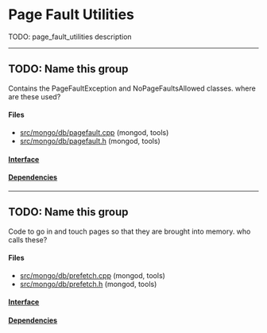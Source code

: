 # Page Fault Utilities
TODO: page\_fault\_utilities description


-------------

## TODO: Name this group
Contains the PageFaultException and NoPageFaultsAllowed classes.   where are these used?

#### Files
- [src/mongo/db/pagefault.cpp](https://github.com/mongodb/mongo/tree/r2.6.0/src/mongo/db/pagefault.cpp)   (mongod, tools)
- [src/mongo/db/pagefault.h](https://github.com/mongodb/mongo/tree/r2.6.0/src/mongo/db/pagefault.h)   (mongod, tools)

#### [Interface](interface/0)

#### [Dependencies](dependencies/0)

-------------

## TODO: Name this group
Code to go in and touch pages so that they are brought into memory.   who calls these?

#### Files
- [src/mongo/db/prefetch.cpp](https://github.com/mongodb/mongo/tree/r2.6.0/src/mongo/db/prefetch.cpp)   (mongod, tools)
- [src/mongo/db/prefetch.h](https://github.com/mongodb/mongo/tree/r2.6.0/src/mongo/db/prefetch.h)   (mongod, tools)

#### [Interface](interface/1)

#### [Dependencies](dependencies/1)
